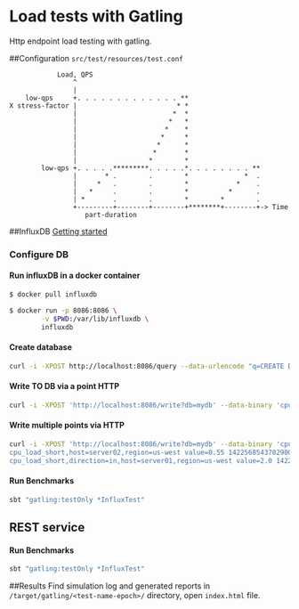 # Load tests with Gatling

Http endpoint load testing with gatling.


##Configuration
`src/test/resources/test.conf`

```
            Load, QPS
                ^
                |                           
    low-qps     +. . . . . . . . . . . . . **
X stress-factor |                         * *
                |                        *  *
                |                       *   *
                |                      *    *
                |                     *     *
                |                    *      *
                |                   *       *
                |                  *        *
        low-qps +. . . . .*********. . . . .*. . . . . . . . **
                |       * .        .        *              *  .
                |     *   .        .        *            *    .
                |   *     .        .        *          *      .
                | *       .        .        *        *        .  
                +---------+--------+--------+********+--------+-> Time
                   part-duration
```

##InfluxDB
[Getting started](https://docs.influxdata.com/influxdb/v1.3/introduction/getting_started/)

### Configure DB
#### Run influxDB in a docker container
```bash
$ docker pull influxdb

$ docker run -p 8086:8086 \
        -v $PWD:/var/lib/influxdb \
        influxdb
```

#### Create database
```bash
curl -i -XPOST http://localhost:8086/query --data-urlencode "q=CREATE DATABASE mydb"
```

#### Write TO DB via a point HTTP
```bash
curl -i -XPOST 'http://localhost:8086/write?db=mydb' --data-binary 'cpu_load_short,host=server01,region=us-west value=0.64 1434055562000000000'
```

#### Write multiple points via HTTP
```bash
curl -i -XPOST 'http://localhost:8086/write?db=mydb' --data-binary 'cpu_load_short,host=server02 value=0.67
cpu_load_short,host=server02,region=us-west value=0.55 1422568543702900257
cpu_load_short,direction=in,host=server01,region=us-west value=2.0 1422568543702900257'
```
#### Run Benchmarks
```sh
sbt "gatling:testOnly *InfluxTest"
```

## REST service
#### Run Benchmarks
```sh
sbt "gatling:testOnly *InfluxTest"
```

##Results
Find simulation log and generated reports in `/target/gatling/<test-name-epoch>/` directory, 
open `index.html` file.
